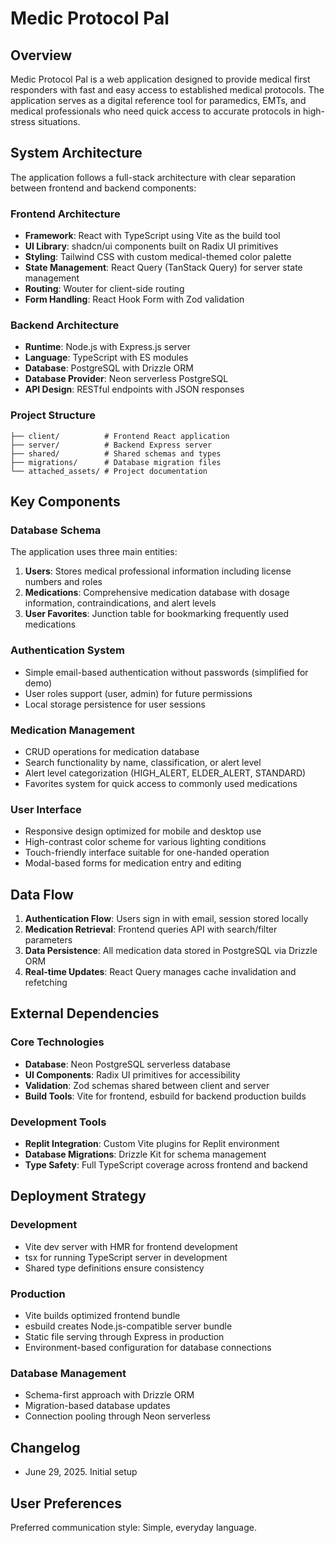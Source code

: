 # Medic Protocol Pal

## Overview

Medic Protocol Pal is a web application designed to provide medical first responders with fast and easy access to established medical protocols. The application serves as a digital reference tool for paramedics, EMTs, and medical professionals who need quick access to accurate protocols in high-stress situations.

## System Architecture

The application follows a full-stack architecture with clear separation between frontend and backend components:

### Frontend Architecture
- **Framework**: React with TypeScript using Vite as the build tool
- **UI Library**: shadcn/ui components built on Radix UI primitives
- **Styling**: Tailwind CSS with custom medical-themed color palette
- **State Management**: React Query (TanStack Query) for server state management
- **Routing**: Wouter for client-side routing
- **Form Handling**: React Hook Form with Zod validation

### Backend Architecture
- **Runtime**: Node.js with Express.js server
- **Language**: TypeScript with ES modules
- **Database**: PostgreSQL with Drizzle ORM
- **Database Provider**: Neon serverless PostgreSQL
- **API Design**: RESTful endpoints with JSON responses

### Project Structure
```
├── client/          # Frontend React application
├── server/          # Backend Express server
├── shared/          # Shared schemas and types
├── migrations/      # Database migration files
└── attached_assets/ # Project documentation
```

## Key Components

### Database Schema
The application uses three main entities:

1. **Users**: Stores medical professional information including license numbers and roles
2. **Medications**: Comprehensive medication database with dosage information, contraindications, and alert levels
3. **User Favorites**: Junction table for bookmarking frequently used medications

### Authentication System
- Simple email-based authentication without passwords (simplified for demo)
- User roles support (user, admin) for future permissions
- Local storage persistence for user sessions

### Medication Management
- CRUD operations for medication database
- Search functionality by name, classification, or alert level
- Alert level categorization (HIGH_ALERT, ELDER_ALERT, STANDARD)
- Favorites system for quick access to commonly used medications

### User Interface
- Responsive design optimized for mobile and desktop use
- High-contrast color scheme for various lighting conditions
- Touch-friendly interface suitable for one-handed operation
- Modal-based forms for medication entry and editing

## Data Flow

1. **Authentication Flow**: Users sign in with email, session stored locally
2. **Medication Retrieval**: Frontend queries API with search/filter parameters
3. **Data Persistence**: All medication data stored in PostgreSQL via Drizzle ORM
4. **Real-time Updates**: React Query manages cache invalidation and refetching

## External Dependencies

### Core Technologies
- **Database**: Neon PostgreSQL serverless database
- **UI Components**: Radix UI primitives for accessibility
- **Validation**: Zod schemas shared between client and server
- **Build Tools**: Vite for frontend, esbuild for backend production builds

### Development Tools
- **Replit Integration**: Custom Vite plugins for Replit environment
- **Database Migrations**: Drizzle Kit for schema management
- **Type Safety**: Full TypeScript coverage across frontend and backend

## Deployment Strategy

### Development
- Vite dev server with HMR for frontend development
- tsx for running TypeScript server in development
- Shared type definitions ensure consistency

### Production
- Vite builds optimized frontend bundle
- esbuild creates Node.js-compatible server bundle
- Static file serving through Express in production
- Environment-based configuration for database connections

### Database Management
- Schema-first approach with Drizzle ORM
- Migration-based database updates
- Connection pooling through Neon serverless

## Changelog

- June 29, 2025. Initial setup

## User Preferences

Preferred communication style: Simple, everyday language.
